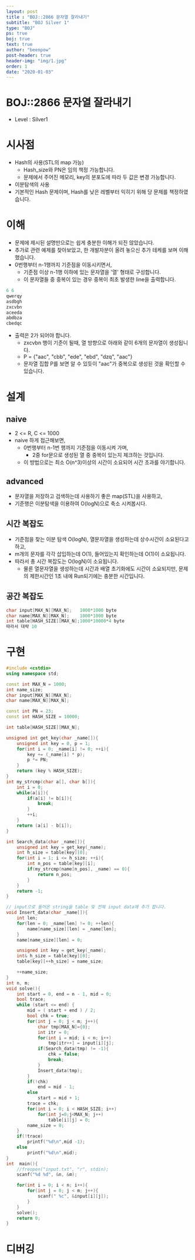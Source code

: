 ```yaml
---
layout: post
title : "BOJ::2866 문자열 잘라내기"
subtitle: "BOJ Silver 1"
type: "BOJ"
ps: true
boj: true
text: true
author: "beenpow"
post-header: true
header-img: "img/1.jpg"
order: 1
date: "2020-01-03"
---
```

# BOJ::2866 문자열 잘라내기
[BOJ]:<https://www.acmicpc.net/problem/2866>
- Level : Silver1

# 시사점
- Hash의 사용(STL의 map 가능)
  - Hash_size와 PN은 임의 책정 가능합니다.
  - 문제에서 주어진 메모리, key의 분포도에 따라 두 값은 변경 가능합니다.
- 이분탐색의 사용
- 기본적인 Hash 문제이며, Hash를 낮은 레벨부터 익히기 위해 당 문제를 책정하였습니다.

# 이해

- 문제에 제시된 설명만으로는 쉽게 충분한 이해가 되진 않았습니다.
- 추가로 관련 예제를 찾아보았고, 한 개발자분이 올려 놓으신 추가 테케를 보며 이해했습니다.
- 0번행부터 n-1행까지 기준점을 이동시키면서,
  - 기준점 이상 n-1행 이하에 있는 문자열을 '열' 형태로 구성합니다.
  - 이 문자열들 중 중복이 있는 경우 중복이 최초 발생한 line을 출력합니다.

```cpp
6 6
qwerqy
asdbgh
zxcvbn
aceeda
abdbza
cbedqc
```


- 출력은 2가 되어야 합니다.
  - zxcvbn 행이 기준이 될때, 열 방향으로 아래와 같이 6개의 문자열이 생성됩니다.
  - P = {"aac", "cbb", "ede", "ebd", "dzq", "aac"}
  - 문자열 집합 P를 보면 알 수 있듯이 "aac"가 중복으로 생성된 것을 확인할 수 있습니다.

# 설계

## naive

- 2 <= R, C <= 1000
- naive 하게 접근해보면,
  - 0번행부터 n-1번 행까지 기준점을 이동시켜 가며,
    - 2중 for문으로 생성된 열 중 중복이 있는지 체크하는 것입니다.
  - 이 방법으로는 최소 O(n^3)이상의 시간이 소요되어 시간 초과를 야기합니다.

## advanced

- 문자열을 저장하고 검색하는데 사용하기 좋은 map(STL)을 사용하고,
- 기준행은 이분탐색을 이용하여 O(logN)으로 축소 시켜봅시다.


## 시간 복잡도

- 기준점을 찾는 이분 탐색 O(logN), 열문자열을 생성하는데 상수시간이 소요된다고 하고,
- m개의 문자를 각각 삽입하는데 O(1), 들어있는지 확인하는데 O(1)이 소요됩니다.
- 따라서 총 시간 복잡도는 O(logN)이 소요됩니다.
  - 물론 열문자열을 생성하는데 시간과 배열 초기화에도 시간이 소요되지만, 문제의 제한시간인 1초 내에
    Run되기에는 충분한 시간입니다.

## 공간 복잡도

```cpp
char input[MAX_N][MAX_N];   1000*1000 byte
char name[MAX_N][MAX_N];    1000*1000 byte
int table[HASH_SIZE][MAX_N];1000*10000*4 byte
따라서 대략 10
```
# 구현

```cpp
#include <cstdio>
using namespace std;

const int MAX_N = 1000;
int name_size;
char input[MAX_N][MAX_N];
char name[MAX_N][MAX_N];

const int PN = 23;
const int HASH_SIZE = 10000;

int table[HASH_SIZE][MAX_N];

unsigned int get_key(char _name[]){
    unsigned int key = 0, p = 1;
    for(int i = 0; _name[i] != 0; ++i){
        key += (_name[i] * p);
        p *= PN;
    }
    return (key % HASH_SIZE);
}
int my_strcmp(char a[], char b[]){
    int i = 0;
    while(a[i]){
        if(a[i] != b[i]){
            break;
        }
        ++i;
    }
    return (a[i] - b[i]);
}

int Search_data(char _name[]){
    unsigned int key = get_key(_name);
    int h_size = table[key][0];
    for(int i = 1; i <= h_size; ++i){
        int n_pos = table[key][i];
        if(my_strcmp(name[n_pos], _name) == 0){
            return n_pos;
        }
    }
    return -1;
}

// input으로 들어온 string을 table 및 전체 input data에 추가 합니다.
void Insert_data(char _name[]){
    int len;
    for(len = 0; _name[len] != 0; ++len){
        name[name_size][len] = _name[len];
    }
    name[name_size][len] = 0;

    unsigned int key = get_key(_name);
    int& h_size = table[key][0];
    table[key][++h_size] = name_size;

    ++name_size;
}
int n, m;
void solve(){
    int start = 0, end = n - 1, mid = 0;
    bool trace;
    while (start <= end) {
        mid = ( start + end ) / 2;
        bool chk = true;
        for(int j = 0; j < m; j++){
            char tmp[MAX_N]={0};
            int itr = 0;
            for(int i = mid; i < n; i++)
                tmp[itr++] = input[i][j];
            if(Search_data(tmp) != -1){
                chk = false;
                break;
            }
            Insert_data(tmp);
        }
        if(!chk)
            end = mid - 1;
        else
            start = mid + 1;
        trace = chk;
        for(int i = 0; i < HASH_SIZE; i++)
            for(int j=0;j<MAX_N; j++)
                table[i][j] = 0;
        name_size = 0;
    }
    if(!trace)
        printf("%d\n",mid -1);
    else
        printf("%d\n",mid);
}
int  main(){
    //freopen("input.txt", "r", stdin);
    scanf("%d %d", &n, &m);

    for(int i = 0; i < n; i++){
        for(int j = 0; j < m; j++){
            scanf(" %c", &input[i][j]);
        }
    }
    solve();
    return 0;
}
```

# 디버깅

